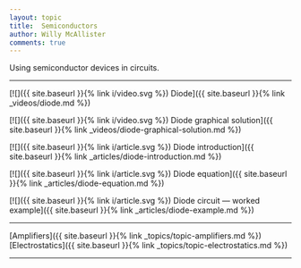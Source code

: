 ```yaml
---
layout: topic
title:  Semiconductors
author: Willy McAllister
comments: true
---
```


Using semiconductor devices in circuits.

----

[![]({{ site.baseurl }}{% link i/video.svg %}) Diode]({{ site.baseurl }}{% link _videos/diode.md %})

[![]({{ site.baseurl }}{% link i/video.svg %}) Diode graphical solution]({{ site.baseurl }}{% link _videos/diode-graphical-solution.md %})

[![]({{ site.baseurl }}{% link i/article.svg %}) Diode introduction]({{ site.baseurl }}{% link _articles/diode-introduction.md %})

[![]({{ site.baseurl }}{% link i/article.svg %}) Diode equation]({{ site.baseurl }}{% link _articles/diode-equation.md %})

[![]({{ site.baseurl }}{% link i/article.svg %}) Diode circuit — worked example]({{ site.baseurl }}{% link _articles/diode-example.md %})

---

<i class="fas fa-arrow-left"></i> [Amplifiers]({{ site.baseurl }}{% link _topics/topic-amplifiers.md %}) $\qquad$ [Electrostatics]({{ site.baseurl }}{% link _topics/topic-electrostatics.md %}) <i class="fas fa-arrow-right"></i>

---
